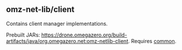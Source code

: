 ## omz-net-lib/client

Contains client manager implementations.

Prebuilt JARs: <https://drone.omegazero.org/build-artifacts/java/org.omegazero.net:omz-netlib-client>. Requires [common](https://drone.omegazero.org/build-artifacts/java/org.omegazero.net:omz-netlib-common).
